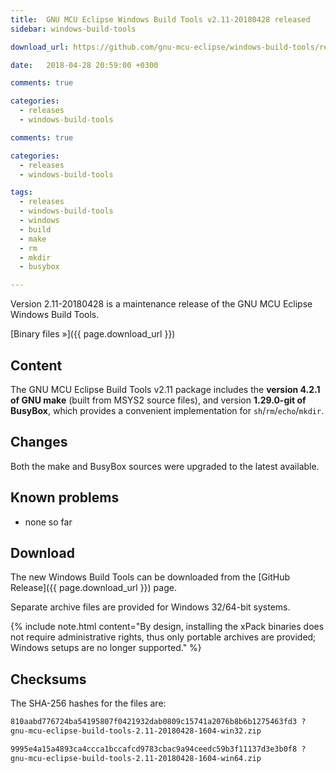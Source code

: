 ```yaml
---
title:  GNU MCU Eclipse Windows Build Tools v2.11-20180428 released
sidebar: windows-build-tools

download_url: https://github.com/gnu-mcu-eclipse/windows-build-tools/releases/tag/v2.11-20180428/

date:   2018-04-28 20:59:00 +0300

comments: true

categories:
  - releases
  - windows-build-tools

comments: true

categories:
  - releases
  - windows-build-tools

tags:
  - releases
  - windows-build-tools
  - windows
  - build
  - make
  - rm
  - mkdir
  - busybox

---
```


Version 2.11-20180428 is a maintenance release of the GNU MCU Eclipse Windows Build Tools.

[Binary files »]({{ page.download_url }})

## Content

The GNU MCU Eclipse Build Tools v2.11 package includes the **version 4.2.1 of GNU make** (built from MSYS2 source files), and version **1.29.0-git of BusyBox**, which provides a convenient implementation for `sh`/`rm`/`echo`/`mkdir`.

## Changes

Both the make and BusyBox sources were upgraded to the latest available.

## Known problems

* none so far

## Download

The new Windows Build Tools can be downloaded from the [GitHub Release]({{ page.download_url }}) page.

Separate archive files are provided for Windows 32/64-bit systems.

{% include note.html content="By design, installing the xPack binaries
does not require administrative rights, thus only portable archives are
provided; Windows setups are no longer supported." %}

## Checksums

The SHA-256 hashes for the files are:

```txt
810aabd776724ba54195807f0421932dab0809c15741a2076b8b6b1275463fd3 ?
gnu-mcu-eclipse-build-tools-2.11-20180428-1604-win32.zip

9995e4a15a4893ca4ccca1bccafcd9783cbac9a94ceedc59b3f11137d3e3b0f8 ?
gnu-mcu-eclipse-build-tools-2.11-20180428-1604-win64.zip
```
